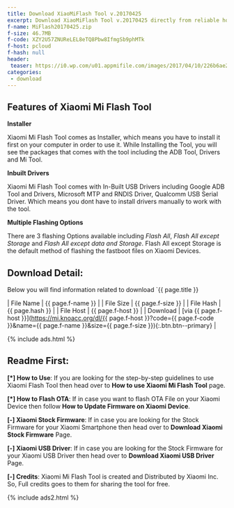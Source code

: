 ```yaml
---
title: Download XiaoMiFlash Tool v.20170425
excerpt: Download XiaoMiFlash Tool v.20170425 directly from reliable host
f-name: MiFlash20170425.zip
f-size: 46.7MB
f-code: XZY2U57ZNUReLEL8eTQ8Pbw8IfmgSb9phMTk
f-host: pcloud
f-hash: null
header:
 teaser: https://i0.wp.com/u01.appmifile.com/images/2017/04/10/226b6ae2-790c-41af-8594-8def2e24e7d7.jpg
categories:
 - download
---
```


## Features of Xiaomi Mi Flash Tool

<strong>Installer</strong>

Xiaomi Mi Flash Tool comes as Installer, which means you have to install it first on your computer in order to use it. While Installing the Tool, you will see the packages that comes with the tool including the ADB Tool, Drivers and Mi Tool.

**Inbuilt Drivers**

Xiaomi Mi Flash Tool comes with In-Built USB Drivers including Google ADB Tool and Drivers, Microsoft MTP and RNDIS Driver, Qualcomm USB Serial Driver. Which means you dont have to install drivers manually to work with the tool.

**Multiple Flashing Options**

There are 3 flashing Options available including _Flash All_, _Flash All except Storage_ and _Flash All except data and Storage_. Flash All except Storage is the default method of flashing the fastboot files on Xiaomi Devices.

## Download Detail:

Below you will find information related to download `{{ page.title }}

| File Name | {{ page.f-name }} |
| File Size | {{ page.f-size }} |
| File Hash | {{ page.hash }} |
| File Host | {{ page.f-host }} |
| Download | [via {{ page.f-host }}](https://mi.knoacc.org/dl/{{ page.f-host }}?code={{ page.f-code }}&amp;name={{ page.f-name }}&amp;size={{ page.f-size }}){:.btn.btn--primary} |

{% include ads.html %}

## Readme First:

**[*] How to Use**: If you are looking for the step-by-step guidelines to use Xiaomi Flash Tool then head over to **How to use Xiaomi Mi Flash Tool** page.

**[*] How to Flash OTA**: If in case you want to flash OTA File on your Xiaomi Device then follow **How to Update Firmware on Xiaomi Device**.

**[-] Xiaomi Stock Firmware**: If in case you are looking for the Stock Firmware for your Xiaomi Smartphone then head over to **Download Xiaomi Stock Firmware** Page.

**[-] Xiaomi USB Driver**: If in case you are looking for the Stock Firmware for your Xiaomi USB Driver then head over to **Download Xiaomi USB Driver** Page.

**[-] Credits**: Xiaomi Mi Flash Tool is created and Distributed by Xiaomi Inc. So, Full credits goes to them for sharing the tool for free.

{% include ads2.html %}
